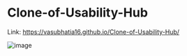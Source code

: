 # Clone-of-Usability-Hub

Link: https://vasubhatia16.github.io/Clone-of-Usability-Hub/

![image](https://github.com/VasuBhatia16/Clone-of-Usability-Hub/assets/125991833/c036d639-eed0-4018-820e-c0ded4f53d90)
